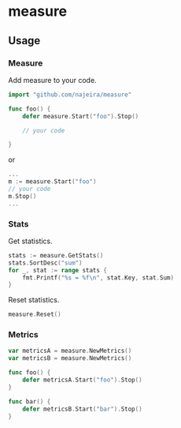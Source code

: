 # measure

## Usage

### Measure

Add measure to your code.

```go
import "github.com/najeira/measure"

func foo() {
    defer measure.Start("foo").Stop()

    // your code

}
```

or

```go
...
m := measure.Start("foo")
// your code
m.Stop()
...
```

### Stats

Get statistics.

```go
stats := measure.GetStats()
stats.SortDesc("sum")
for _, stat := range stats {
    fmt.Printf("%s = %f\n", stat.Key, stat.Sum)
}
```

Reset statistics.

```go
measure.Reset()
```

### Metrics

```go
var metricsA = measure.NewMetrics()
var metricsB = measure.NewMetrics()

func foo() {
    defer metricsA.Start("foo").Stop()
}

func bar() {
    defer metricsB.Start("bar").Stop()
}
```
